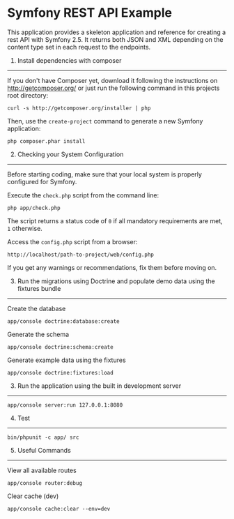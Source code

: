 Symfony REST API Example
========================

This application provides a skeleton application and reference for creating a rest API with Symfony 2.5.
It returns both JSON and XML depending on the content type set in each request to the endpoints.

1) Install dependencies with composer
----------------------------------

If you don't have Composer yet, download it following the instructions on
http://getcomposer.org/ or just run the following command in this projects root directory:

    curl -s http://getcomposer.org/installer | php

Then, use the `create-project` command to generate a new Symfony application:

    php composer.phar install


2) Checking your System Configuration
-------------------------------------

Before starting coding, make sure that your local system is properly
configured for Symfony.

Execute the `check.php` script from the command line:

    php app/check.php

The script returns a status code of `0` if all mandatory requirements are met,
`1` otherwise.

Access the `config.php` script from a browser:

    http://localhost/path-to-project/web/config.php

If you get any warnings or recommendations, fix them before moving on.

3) Run the migrations using Doctrine and populate demo data using the fixtures bundle
----------------------

Create the database

    app/console doctrine:database:create
    
Generate the schema

    app/console doctrine:schema:create
    
Generate example data using the fixtures

    app/console doctrine:fixtures:load
   


3) Run the application using the built in development server
-------------------------

    app/console server:run 127.0.0.1:8080


4) Test
--------------

    bin/phpunit -c app/ src
    
5) Useful Commands
--------------------

View all available routes

    app/console router:debug 
    
Clear cache (dev)

    app/console cache:clear --env=dev
    
 



